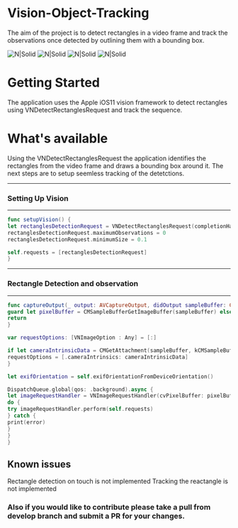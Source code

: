 # Vision-Object-Tracking

The aim of the project is to detect rectangles in a video frame and track the observations once detected by outlining them with a bounding box.

![N|Solid](http://image.ibb.co/gvxveG/IMG_4040.png) ![N|Solid](http://image.ibb.co/faPmmw/IMG_4041.png) ![N|Solid](http://image.ibb.co/jKQRmw/IMG_4042.png) ![N|Solid](http://image.ibb.co/cX65eG/IMG_4043.png)

# Getting Started

The application uses the Apple iOS11 vision framework to detect rectangles using  VNDetectRectanglesRequest and track the sequence.

# What's available

Using the VNDetectRectanglesRequest the application identifies the rectangles from the video frame and draws a bounding box around it. The next steps are to setup seemless tracking of the detetctions.

------------------------------------
### Setting Up Vision
------------------------------------
```swift
func setupVision() {
let rectanglesDetectionRequest = VNDetectRectanglesRequest(completionHandler: self.handleRectangles)
rectanglesDetectionRequest.maximumObservations = 0
rectanglesDetectionRequest.minimumSize = 0.1

self.requests = [rectanglesDetectionRequest]
}
```
------------------------------------
### Rectangle Detection and observation
------------------------------------
```swift
func captureOutput(_ output: AVCaptureOutput, didOutput sampleBuffer: CMSampleBuffer, from connection: AVCaptureConnection) {
guard let pixelBuffer = CMSampleBufferGetImageBuffer(sampleBuffer) else {
return
}

var requestOptions: [VNImageOption : Any] = [:]

if let cameraIntrinsicData = CMGetAttachment(sampleBuffer, kCMSampleBufferAttachmentKey_CameraIntrinsicMatrix, nil) {
requestOptions = [.cameraIntrinsics: cameraIntrinsicData]
}

let exifOrientation = self.exifOrientationFromDeviceOrientation()

DispatchQueue.global(qos: .background).async {
let imageRequestHandler = VNImageRequestHandler(cvPixelBuffer: pixelBuffer, orientation:exifOrientation, options: requestOptions)
do {
try imageRequestHandler.perform(self.requests)
} catch {
print(error)
}
}
}
```

## Known issues

Rectangle detection on touch is not implemented
Tracking the reactangle is not implemented

### Also if you would like to contribute please take a pull from develop branch and submit a PR for your changes.



